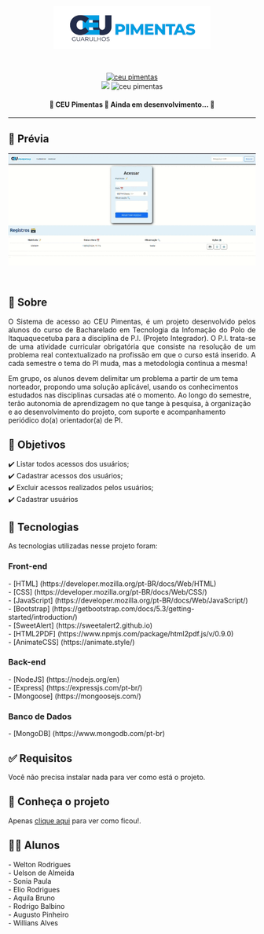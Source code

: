 <div align="center" id="top"> 
  <img src="https://github.com/welton1995/projetoIntegrador-frontend/blob/main/img/logo1.png">
  
&#xa0;

</div>
<p align="center">

  <a href="#">
    <img alt="ceu pimentas" src="https://img.shields.io/badge/-Github-5659EB?style=for-the-badge&logo=Github&logoColor=white&link=https://github.com/Anderson-Andre-P" />
  </a>

  </br>
  
  <img src="https://img.shields.io/badge/CEU_Pimentas-5965e0?style=for-the-badge&labelColor=5965e0">
  <img alt="ceu pimentas" src="https://img.shields.io/badge/license-MIT-5965e0?style=for-the-badge&labelColor=5965e0&color=5965e0">
  <br />

</p>

<!-- Status -->

<h4 align="center">
	🚧  CEU Pimentas 🚀 Ainda em desenvolvimento...  🚧
</h4>
<hr>


## :link: Prévia

![previa](https://github.com/welton1995/projetoIntegrador-frontend/blob/main/img/previa.gif)

<br>

## :dart: Sobre
<p align="justify">
O Sistema de acesso ao CEU Pimentas, é um projeto desenvolvido pelos alunos do curso de Bacharelado em Tecnologia da Infomação do Polo de Itaquaquecetuba para a disciplina de P.I. (Projeto Integrador). O P.I. trata-se de uma atividade curricular obrigatória que consiste na resolução de um problema real contextualizado na profissão em que o curso está inserido. A cada semestre o tema do PI muda, mas a metodologia continua a mesma!

Em grupo, os alunos devem delimitar um problema a partir de um tema norteador, propondo uma solução aplicável, usando os conhecimentos estudados nas disciplinas cursadas até o momento. Ao longo do semestre, terão autonomia de aprendizagem no que tange à pesquisa, à organização e ao desenvolvimento do projeto, com suporte e acompanhamento periódico do(a) orientador(a) de PI.
</p>

## 💪 Objetivos

:heavy_check_mark: Listar todos acessos dos usuários;\
:heavy_check_mark: Cadastrar acessos dos usuários;\
:heavy_check_mark: Excluir acessos realizados pelos usuários;\
:heavy_check_mark: Cadastrar usuários

## :rocket: Tecnologias

As tecnologias utilizadas nesse projeto foram:
<h3>Front-end</h3>
- [HTML] (https://developer.mozilla.org/pt-BR/docs/Web/HTML)<br>
- [CSS] (https://developer.mozilla.org/pt-BR/docs/Web/CSS/)<br>
- [JavaScript] (https://developer.mozilla.org/pt-BR/docs/Web/JavaScript/)<br>
- [Bootstrap] (https://getbootstrap.com/docs/5.3/getting-started/introduction/)<br>
- [SweetAlert] (https://sweetalert2.github.io)<br>
- [HTML2PDF] (https://www.npmjs.com/package/html2pdf.js/v/0.9.0)<br>
- [AnimateCSS] (https://animate.style/)<br>
<h3>Back-end</h3>
- [NodeJS] (https://nodejs.org/en)<br>
- [Express] (https://expressjs.com/pt-br/)<br>
- [Mongoose] (https://mongoosejs.com/)<br>
<h3>Banco de Dados</h3>
- [MongoDB] (https://www.mongodb.com/pt-br)<br>


## :white_check_mark: Requisitos

Você não precisa instalar nada para ver como está o projeto.

## :checkered_flag: Conheça o projeto

Apenas <a href="https://ceupimentas.vercel.app/index.html">clique aqui</a> para ver como ficou!.

## 👨‍🎓 Alunos
<p align='justify'>
- Welton Rodrigues <br>
- Uelson de Almeida <br>
- Sonia Paula <br>
- Elio Rodrigues <br>
- Aquila Bruno <br>
- Rodrigo Balbino <br>
- Augusto Pinheiro <br>
- Willians Alves <br>
  </p>
